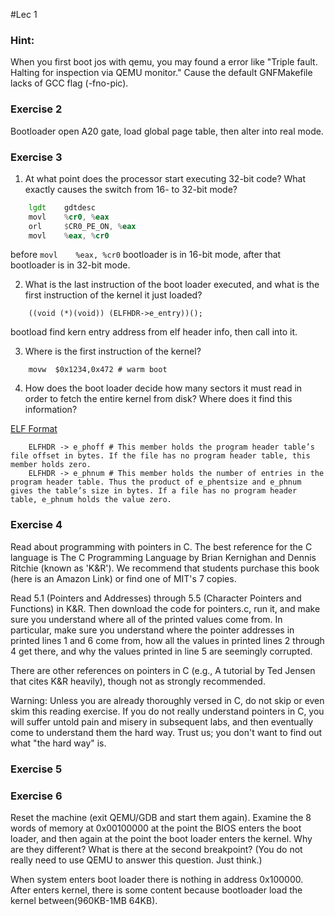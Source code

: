 #Lec 1

### Hint:
When you first boot jos with qemu, you may found a error like "Triple fault.  Halting for inspection via QEMU monitor."
Cause the default GNFMakefile lacks of GCC flag (-fno-pic).

### Exercise 2
Bootloader open A20 gate, load global page table, then alter into real mode.

### Exercise 3
1. At what point does the processor start executing 32-bit code? What exactly causes the switch from 16- to 32-bit mode?
```asm
	lgdt    gdtdesc
	movl    %cr0, %eax
	orl     $CR0_PE_ON, %eax
	movl    %eax, %cr0
```
before ```movl    %eax, %cr0``` bootloader is in 16-bit mode, after that bootloader is in 32-bit mode.

2. What is the last instruction of the boot loader executed, and what is the first instruction of the kernel it just loaded?
```
	((void (*)(void)) (ELFHDR->e_entry))();
```
bootload find kern entry address from elf header info, then call into it.

3. Where is the first instruction of the kernel?
```
	movw  $0x1234,0x472 # warm boot
```
4. How does the boot loader decide how many sectors it must read in order to fetch the entire kernel from disk? Where does it find this information?

[ELF Format](http://www.skyfree.org/linux/references/ELF_Format.pdf)

```
	ELFHDR -> e_phoff # This member holds the program header table’s file offset in bytes. If the file has no program header table, this member holds zero.
	ELFHDR -> e_phnum # This member holds the number of entries in the program header table. Thus the product of e_phentsize and e_phnum gives the table’s size in bytes. If a file has no program header table, e_phnum holds the value zero.
```

### Exercise 4
Read about programming with pointers in C. The best reference for the C language is The C Programming Language by Brian Kernighan and Dennis Ritchie (known as 'K&R'). We recommend that students purchase this book (here is an Amazon Link) or find one of MIT's 7 copies.

Read 5.1 (Pointers and Addresses) through 5.5 (Character Pointers and Functions) in K&R. Then download the code for pointers.c, run it, and make sure you understand where all of the printed values come from. In particular, make sure you understand where the pointer addresses in printed lines 1 and 6 come from, how all the values in printed lines 2 through 4 get there, and why the values printed in line 5 are seemingly corrupted.

There are other references on pointers in C (e.g., A tutorial by Ted Jensen that cites K&R heavily), though not as strongly recommended.

Warning: Unless you are already thoroughly versed in C, do not skip or even skim this reading exercise. If you do not really understand pointers in C, you will suffer untold pain and misery in subsequent labs, and then eventually come to understand them the hard way. Trust us; you don't want to find out what "the hard way" is.

### Exercise 5

### Exercise 6
Reset the machine (exit QEMU/GDB and start them again). Examine the 8 words of memory at 0x00100000 at the point the BIOS enters the boot loader, and then again at the point the boot loader enters the kernel. Why are they different? What is there at the second breakpoint? (You do not really need to use QEMU to answer this question. Just think.)

When system enters boot loader there is nothing in address 0x100000.
After enters kernel, there is some content because bootloader load the kernel between(960KB-1MB 64KB).



